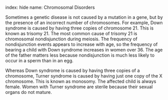 index: hide
name: Chromosomal Disorders

Sometimes a genetic disease is not caused by a mutation in a gene, but by the presence of an incorrect number of chromosomes. For example, Down syndrome is caused by having three copies of chromosome 21. This is known as trisomy 21. The most common cause of trisomy 21 is chromosomal nondisjunction during meiosis. The frequency of nondisjunction events appears to increase with age, so the frequency of bearing a child with Down syndrome increases in women over 36. The age of the father matters less because nondisjunction is much less likely to occur in a sperm than in an egg.

Whereas Down syndrome is caused by having three copies of a chromosome, Turner syndrome is caused by having just one copy of the X chromosome. This is known as monosomy. The affected child is always female. Women with Turner syndrome are sterile because their sexual organs do not mature.

